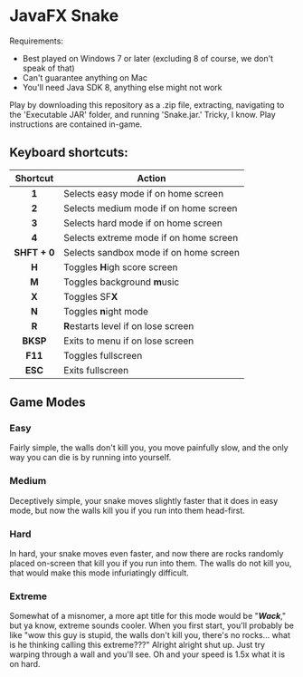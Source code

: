 # JavaFX Snake
Requirements:
- Best played on Windows 7 or later (excluding 8 of course, we don't speak of that)
- Can't guarantee anything on Mac
- You'll need Java SDK 8, anything else might not work

Play by downloading this repository as a .zip file, extracting, navigating to the 'Executable JAR' folder, and running 'Snake.jar.' Tricky, I know. Play instructions are contained in-game.

## Keyboard shortcuts:

| Shortcut     | Action                                    |
|:------------:|-------------------------------------------|
| **1**        | Selects easy mode if on home screen       |
| **2**        | Selects medium mode if on home screen     |
| **3**        | Selects hard mode if on home screen       |
| **4**        | Selects extreme mode if on home screen    |
| **SHFT + 0** | Selects sandbox mode if on home screen    |
| **H**        | Toggles **H**igh score screen             |
| **M**        | Toggles background **m**usic              |
| **X**        | Toggles SF**X**                           |
| **N**        | Toggles **n**ight mode                    |
| **R**        | **R**estarts level if on lose screen      |
| **BKSP**     | Exits to menu if on lose screen           |
| **F11**      | Toggles fullscreen                        |
| **ESC**      | Exits fullscreen                          |


## Game Modes
### Easy
Fairly simple, the walls don't kill you, you move painfully slow, and the only way you can die is by running into yourself.

### Medium
Deceptively simple, your snake moves slightly faster that it does in easy mode, but now the walls kill you if you run into them head-first.

### Hard
In hard, your snake moves even faster, and now there are rocks randomly placed on-screen that kill you if you run into them. The walls do not kill you, that would make this mode infuriatingly difficult.

### Extreme
Somewhat of a misnomer, a more apt title for this mode would be "***Wack***," but ya know, extreme sounds cooler. When you first start, you'll probably be like "wow this guy is stupid, the walls don't kill you, there's no rocks... what is he thinking calling this extreme???" Alright alright shut up. Just try warping through a wall and you'll see. Oh and your speed is 1.5x what it is on hard.
